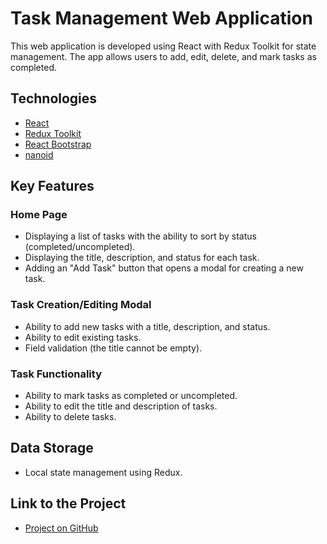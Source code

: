 # Task Management Web Application

This web application is developed using React with Redux Toolkit for state management. The app allows users to add, edit, delete, and mark tasks as completed.

## Technologies
- [React](https://reactjs.org/)
- [Redux Toolkit](https://redux-toolkit.js.org/)
- [React Bootstrap](https://react-bootstrap.github.io/)
- [nanoid](https://github.com/ai/nanoid)

## Key Features
### Home Page
- Displaying a list of tasks with the ability to sort by status (completed/uncompleted).
- Displaying the title, description, and status for each task.
- Adding an "Add Task" button that opens a modal for creating a new task.

### Task Creation/Editing Modal
- Ability to add new tasks with a title, description, and status.
- Ability to edit existing tasks.
- Field validation (the title cannot be empty).

### Task Functionality
- Ability to mark tasks as completed or uncompleted.
- Ability to edit the title and description of tasks.
- Ability to delete tasks.

## Data Storage
- Local state management using Redux.

## Link to the Project
- [Project on GitHub](https://task-manager-u1w5.onrender.com/)

